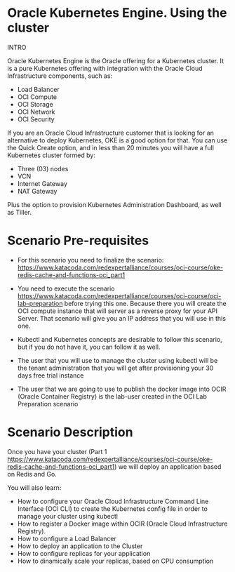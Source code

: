 # Oracle Kubernetes Engine. Using the cluster
INTRO

Oracle Kubernetes Engine is the Oracle offering for a Kubernetes cluster. It is a pure Kubernetes offering with integration with the Oracle Cloud Infrastructure 
components, such as:

- Load Balancer
- OCI Compute
- OCI Storage
- OCI Network
- OCI Security

If you are an Oracle Cloud Infrastructure customer that is looking for an alternative to deploy Kubernetes, OKE is a good option for that. You can use the 
Quick Create option, and in less than 20 minutes you will have a full Kubernetes cluster formed by:

- Three (03) nodes
- VCN
- Internet Gateway
- NAT Gateway

Plus the option to provision Kubernetes Administration Dashboard, as well as Tiller.

# Scenario Pre-requisites

- For this scenario you need to finalize the scenario: https://www.katacoda.com/redexpertalliance/courses/oci-course/oke-redis-cache-and-functions-oci_part1

- You need to execute the scenario https://www.katacoda.com/redexpertalliance/courses/oci-course/oci-lab-preparation before trying this one. Because there
you will create the OCI compute instance that will server as a reverse proxy for your API Server. That scenario will give you an IP address that you will
use in this one.

- Kubectl and Kubernetes concepts are desirable to follow this scenario, but if you do not have it, you can follow it as well. 

- The user that you will use to manage the cluster using kubectl will be the tenant administration that you will get after provisioning your 30 days free
trial instance

- The user that we are going to use to publish the docker image into OCIR (Oracle Container Registry) is the lab-user created in the OCI Lab Preparation scenario


# Scenario Description

Once you have your cluster (Part 1 https://www.katacoda.com/redexpertalliance/courses/oci-course/oke-redis-cache-and-functions-oci_part1) we will 
deploy an application based on Redis and Go. 

You will also learn:
- How to configure your Oracle Cloud Infrastructure Command Line Interface (OCI CLI) to create the Kubernetes config file in order to manage your cluster 
using kubectl
- How to register a Docker image within OCIR (Oracle Cloud Infrastructure Registry).
- How to configure a Load Balancer 
- How to deploy an application to the Cluster
- How to configure replicas for your application
- How to dinamically scale your replicas, based on CPU consumption
